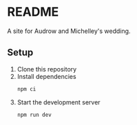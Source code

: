 # README

A site for Audrow and Michelley's wedding.

## Setup

1. Clone this repository
2. Install dependencies
   ```bash
   npm ci
   ```
3. Start the development server
   ```bash
   npm run dev
   ```
